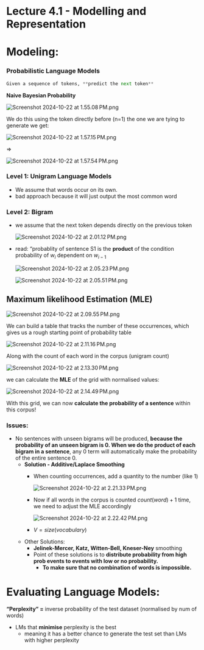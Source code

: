 # Lecture 4.1 - Modelling and Representation

# Modeling:

### Probabilistic Language Models

```python
Given a sequence of tokens, **predict the next token** 
```

**Naive Bayesian Probability** 

![Screenshot 2024-10-22 at 1.55.08 PM.png](Lecture%204%201%20-%20Modelling%20and%20Representation%20126224ca354c8045b7f3f2c5481cec70/Screenshot_2024-10-22_at_1.55.08_PM.png)

We do this using the token directly before (n=1) the one we are tying to generate we get: 

![Screenshot 2024-10-22 at 1.57.15 PM.png](Lecture%204%201%20-%20Modelling%20and%20Representation%20126224ca354c8045b7f3f2c5481cec70/Screenshot_2024-10-22_at_1.57.15_PM.png)

⇒

![Screenshot 2024-10-22 at 1.57.54 PM.png](Lecture%204%201%20-%20Modelling%20and%20Representation%20126224ca354c8045b7f3f2c5481cec70/Screenshot_2024-10-22_at_1.57.54_PM.png)

### Level 1: Unigram Language Models

- We assume that words occur on its own.
- bad approach because it will just output the most common word

### **Level 2: Bigram**

- we assume that the next token depends directly on the previous token
    
    ![Screenshot 2024-10-22 at 2.01.12 PM.png](Lecture%204%201%20-%20Modelling%20and%20Representation%20126224ca354c8045b7f3f2c5481cec70/Screenshot_2024-10-22_at_2.01.12_PM.png)
    
- read: “probablity of sentence S1 is the **product** of the condition probability of $w_i$ dependent on $w_{i-1}$
    
    ![Screenshot 2024-10-22 at 2.05.23 PM.png](Lecture%204%201%20-%20Modelling%20and%20Representation%20126224ca354c8045b7f3f2c5481cec70/Screenshot_2024-10-22_at_2.05.23_PM.png)
    
    ![Screenshot 2024-10-22 at 2.05.51 PM.png](Lecture%204%201%20-%20Modelling%20and%20Representation%20126224ca354c8045b7f3f2c5481cec70/Screenshot_2024-10-22_at_2.05.51_PM.png)
    

## Maximum likelihood Estimation (MLE)

![Screenshot 2024-10-22 at 2.09.55 PM.png](Lecture%204%201%20-%20Modelling%20and%20Representation%20126224ca354c8045b7f3f2c5481cec70/Screenshot_2024-10-22_at_2.09.55_PM.png)

We can build a table that tracks the number of these occurrences, which gives us a rough starting point of probability table

![Screenshot 2024-10-22 at 2.11.16 PM.png](Lecture%204%201%20-%20Modelling%20and%20Representation%20126224ca354c8045b7f3f2c5481cec70/Screenshot_2024-10-22_at_2.11.16_PM.png)

Along with the count of each word in the corpus (unigram count)

![Screenshot 2024-10-22 at 2.13.30 PM.png](Lecture%204%201%20-%20Modelling%20and%20Representation%20126224ca354c8045b7f3f2c5481cec70/Screenshot_2024-10-22_at_2.13.30_PM.png)

we can calculate the **MLE** of the grid with normalised values:

![Screenshot 2024-10-22 at 2.14.49 PM.png](Lecture%204%201%20-%20Modelling%20and%20Representation%20126224ca354c8045b7f3f2c5481cec70/Screenshot_2024-10-22_at_2.14.49_PM.png)

With this grid, we can now **calculate the probability of a sentence** within this corpus!

### **Issues:**

- No sentences with unseen bigrams will be produced, **because the probability of an unseen bigram is 0. When we do the product of each bigram in a sentence**, any 0 term will automatically make the probability of the entire sentence 0.
    - **Solution - Additive/Laplace Smoothing**
        - When counting occurrences, add a quantity to the number (like 1)
            
            ![Screenshot 2024-10-22 at 2.21.33 PM.png](Lecture%204%201%20-%20Modelling%20and%20Representation%20126224ca354c8045b7f3f2c5481cec70/Screenshot_2024-10-22_at_2.21.33_PM.png)
            
        - Now if all words in the corpus is counted $count(word) + 1$ time, we need to adjust the MLE accordingly
            
            ![Screenshot 2024-10-22 at 2.22.42 PM.png](Lecture%204%201%20-%20Modelling%20and%20Representation%20126224ca354c8045b7f3f2c5481cec70/Screenshot_2024-10-22_at_2.22.42_PM.png)
            
        - $V = size(vocabulary)$
    - Other Solutions:
        - **Jelinek-Mercer, Katz, Witten-Bell, Kneser-Ney** smoothing
        - Point of these solutions is to **distribute probability from high prob events to events with low or no probability.**
            - **To make sure that no combination of words is impossible.**

# Evaluating Language Models:

**“Perplexity” =** inverse probability of the test dataset (normalised by num of words)

- LMs that **minimise** perplexity is the best
    - meaning it has a better chance to generate the test set than LMs with higher perplexity